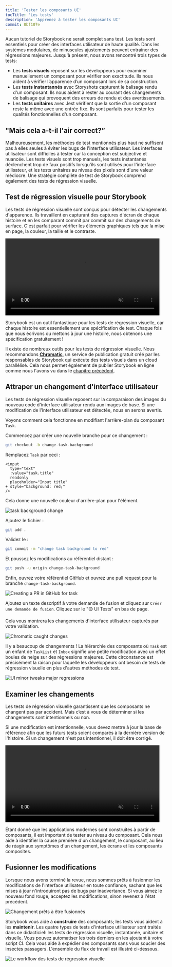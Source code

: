```yaml
---
title: 'Tester les composants UI'
tocTitle: 'Les tests'
description: 'Apprenez à tester les composants UI'
commit: 8bf107e
---
```


Aucun tutoriel de Storybook ne serait complet sans test. Les tests sont essentiels pour créer des interfaces utilisateur de haute qualité. Dans les systèmes modulaires, de minuscules ajustements peuvent entraîner des régressions majeures. Jusqu'à présent, nous avons rencontré trois types de tests:

- Les **tests visuels** reposent sur les développeurs pour examiner manuellement un composant pour vérifier son exactitude. Ils nous aident à vérifier l’apparence d’un composant lors de sa construction.
- Les **tests instantannés** avec Storyshots capturent le balisage rendu d'un composant. Ils nous aident à rester au courant des changements de balisage qui provoquent des erreurs de rendu et des avertissements.
- Les **tests unitaires** avec Jest vérifient que la sortie d'un composant reste la même avec une entrée fixe. Ils sont parfaits pour tester les qualités fonctionnelles d'un composant.

## "Mais cela a-t-il l'air correct?”

Malheureusement, les méthodes de test mentionnés plus haut ne suffisent pas à elles seules à éviter les bugs de l'interface utilisateur. Les interfaces utilisateur sont difficiles à tester car la conception est subjective et nuancée. Les tests visuels sont trop manuels, les tests instantanés déclenchent trop de faux positifs lorsqu'ils sont utilisés pour l'interface utilisateur, et les tests unitaires au niveau des pixels sont d'une valeur médiocre. Une stratégie complète de test de Storybook comprend également des tests de régression visuelle.

## Test de régression visuelle pour Storybook

Les tests de régression visuelle sont conçus pour détecter les changements d'apparence. Ils travaillent en capturant des captures d'écran de chaque histoire et en les comparant commit par commit sur des changements de surface. C'est parfait pour vérifier les éléments graphiques tels que la mise en page, la couleur, la taille et le contraste.

<video autoPlay muted playsInline loop style="width:480px; margin: 0 auto;">
  <source
    src="/intro-to-storybook/visual-regression-testing.mp4"
    type="video/mp4"
  />
</video>

Storybook est un outil fantastique pour les tests de régression visuelle, car chaque histoire est essentiellement une spécification de test. Chaque fois que nous écrivons ou mettons à jour une histoire, nous obtenons une spécification gratuitement !

Il existe de nombreux outils pour les tests de régression visuelle. Nous recommandons [**Chromatic**](https://www.chromatic.com/), un service de publication gratuit créé par les responsables de Storybook qui exécute des tests visuels dans un cloud parallélisé. Cela nous permet également de publier Storybook en ligne comme nous l'avons vu dans le [chapitre précédent](/vue/fr/deploy/).

## Attraper un changement d'interface utilisateur

Les tests de régression visuelle reposent sur la comparaison des images du nouveau code d'interface utilisateur rendu aux images de base. Si une modification de l'interface utilisateur est détectée, nous en serons avertis.

Voyons comment cela fonctionne en modifiant l'arrière-plan du composant `Task`.

Commencez par créer une nouvelle branche pour ce changement :

```bash
git checkout -b change-task-background
```

Remplacez `Task` par ceci :

```diff:title=src/components/Task.vue
<input
  type="text"
  :value="task.title"
  readonly
  placeholder="Input title"
+ style="background: red;"
/>
```

Cela donne une nouvelle couleur d'arrière-plan pour l'élément.

![task background change](/intro-to-storybook/chromatic-task-change.png)

Ajoutez le fichier :

```bash
git add .
```

Validez le :

```bash
git commit -m "change task background to red"
```

Et poussez les modifications au référentiel distant :

```bash
git push -u origin change-task-background
```

Enfin, ouvrez votre référentiel GitHub et ouvrez une pull request pour la branche `change-task-background`.

![Creating a PR in GitHub for task](/github/pull-request-background.png)

Ajoutez un texte descriptif à votre demande de fusion et cliquez sur `Créer une demande de fusion`. Cliquez sur le "🟡 UI Tests" en bas de page.

Cela vous montrera les changements d'interface utilisateur capturés par votre validation.

![Chromatic caught changes](/intro-to-storybook/chromatic-catch-changes.png)

Il y a beaucoup de changements ! La hiérarchie des composants où `Task` est un enfant de `TaskList` et `Inbox` signifie une petite modification avec un effet boules de neige sur des régressions majeures. Cette circonstance est précisément la raison pour laquelle les développeurs ont besoin de tests de régression visuelle en plus d'autres méthodes de test.

![UI minor tweaks major regressions](/intro-to-storybook/minor-major-regressions.gif)

## Examiner les changements

Les tests de régression visuelle garantissent que les composants ne changent pas par accident. Mais c’est à vous de déterminer si les changements sont intentionnels ou non.

Si une modification est intentionnelle, vous devez mettre à jour la base de référence afin que les futurs tests soient comparés à la dernière version de l'histoire. Si un changement n'est pas intentionnel, il doit être corrigé.

<video autoPlay muted playsInline loop style="width:480px; margin: 0 auto;">
  <source
    src="/intro-to-storybook/website-workflow-review-merge-optimized.mp4"
    type="video/mp4"
  />
</video>

Étant donné que les applications modernes sont construites à partir de composants, il est important de tester au niveau du composant. Cela nous aide à identifier la cause première d'un changement, le composant, au lieu de réagir aux symptômes d'un changement, les écrans et les composants composites.

## Fusionner les modifications

Lorsque nous avons terminé la revue, nous sommes prêts à fusionner les modifications de l'interface utilisateur en toute confiance, sachant que les mises à jour n'introduiront pas de bugs par inadvertance. Si vous aimez le nouveau fond rouge, acceptez les modifications, sinon revenez à l'état précédent.

![Changement prêts à être fusionnés](/intro-to-storybook/chromatic-review-finished.png)

Storybook vous aide à **construire** des composants; les tests vous aident à les **maintenir**. Les quatre types de tests d'interface utilisateur sont traités dans ce didacticiel: les tests de régression visuelle, instantanée, unitaire et visuelle. Vous pouvez automatiser les trois derniers en les ajoutant à votre script CI. Cela vous aide à expédier des composants sans vous soucier des insectes passagers. L'ensemble du flux de travail est illustré ci-dessous.

![Le workflow des tests de régression visuelle](/intro-to-storybook/cdd-review-workflow.png)
